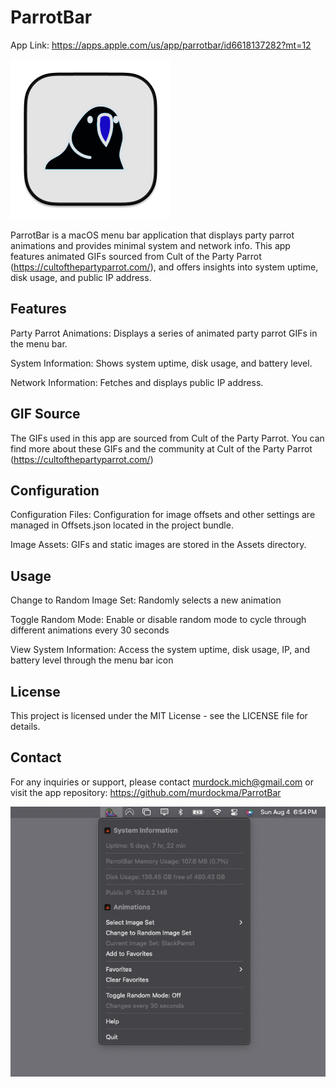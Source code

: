 # ParrotBar

App Link: https://apps.apple.com/us/app/parrotbar/id6618137282?mt=12

![ParrotBar Icon](Assets/256.png)

ParrotBar is a macOS menu bar application that displays party parrot animations and provides minimal system and network info. 
This app features animated GIFs sourced from Cult of the Party Parrot (https://cultofthepartyparrot.com/), and offers insights 
into system uptime, disk usage, and public IP address.

## Features
Party Parrot Animations: Displays a series of animated party parrot GIFs in the menu bar.

System Information: Shows system uptime, disk usage, and battery level.

Network Information: Fetches and displays public IP address.

## GIF Source
The GIFs used in this app are sourced from Cult of the Party Parrot. You can find more about 
these GIFs and the community at Cult of the Party Parrot (https://cultofthepartyparrot.com/)


## Configuration
Configuration Files: Configuration for image offsets and other settings are managed in Offsets.json located in the project bundle.

Image Assets: GIFs and static images are stored in the Assets directory.

## Usage
Change to Random Image Set: Randomly selects a new animation 

Toggle Random Mode: Enable or disable random mode to cycle through different animations every 30 seconds

View System Information: Access the system uptime, disk usage, IP, and battery level through the menu bar icon

## License
This project is licensed under the MIT License - see the LICENSE file for details.

## Contact
For any inquiries or support, please contact murdock.mich@gmail.com or visit the app repository: https://github.com/murdockma/ParrotBar


![MenuBar Ex](Assets/ParrotBarEx.png)
